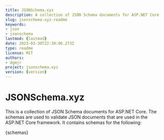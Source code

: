 ```yaml
---
title: JSONSchema.xyz
description: A collection of JSON Schema documents for ASP.NET Core
slug: jsonschema-xyz-readme
keywords:
- json
- jsonschema
lastmod: {lastmod}
date: 2023-03-30T22:39:06.273Z
type: readme
license: MIT
authors:
- dgmjr
project: jsonschema.xyz
version: {version}
---
```


# JSONSchema.xyz

This is a collection of JSON Schema documents for ASP.NET Core. The schemas are used to validate JSON documents that are used in the ASP.NET Core framework.  It contains schemas for the following:

{schemas}
